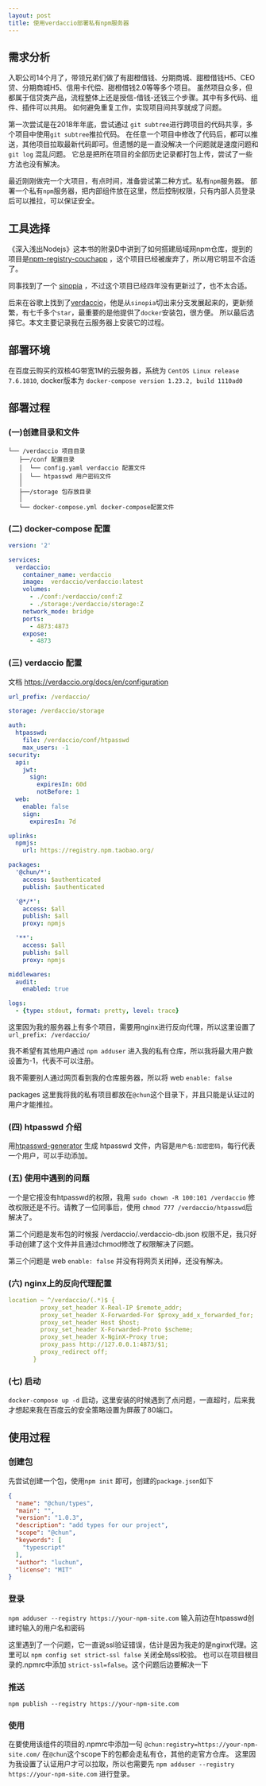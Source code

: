 ```yaml
---
layout: post
title: 使用verdaccio部署私有npm服务器
---
```


## 需求分析
入职公司14个月了，带领兄弟们做了有甜橙借钱、分期商城、甜橙借钱H5、CEO贷、分期商城H5、信用卡代偿、甜橙借钱2.0等等多个项目。
虽然项目众多，但都属于信贷类产品，流程整体上还是授信-借钱-还钱三个步骤。其中有多代码、组件、插件可以共用。
如何避免重复工作，实现项目间共享就成了问题。

第一次尝试是在2018年年底，尝试通过 `git subtree`进行跨项目的代码共享，多个项目中使用`git subtree`推拉代码。
在任意一个项目中修改了代码后，都可以推送，其他项目拉取最新代码即可。但遗憾的是一直没解决一个问题就是速度问题和`git log` 混乱问题。
它总是把所在项目的全部历史记录都打包上传，尝试了一些方法也没有解决。

最近刚刚做完一个大项目，有点时间，准备尝试第二种方式。私有`npm`服务器。
部署一个私有`npm`服务器，把内部组件放在这里，然后控制权限，只有内部人员登录后可以推拉，可以保证安全。

## 工具选择
《深入浅出Nodejs》这本书的附录D中讲到了如何搭建局域网npm仓库，提到的项目是[npm-registry-couchapp](https://github.com/npm/npm-registry-couchapp)
，这个项目已经被废弃了，所以用它明显不合适了。

同事找到了一个 [sinopia](https://github.com/rlidwka/sinopia) ，不过这个项目已经四年没有更新过了，也不太合适。

后来在谷歌上找到了[verdaccio](https://verdaccio.org/en/)，他是从`sinopia`切出来分支发展起来的，更新频繁，有七千多个`star`，最重要的是他提供了`docker`安装包，很方便。
所以最后选择它。本文主要记录我在云服务器上安装它的过程。

## 部署环境
在百度云购买的双核4G带宽1M的云服务器，系统为 `CentOS Linux release 7.6.1810`,  docker版本为 `docker-compose version 1.23.2, build 1110ad0`

## 部署过程
### (一)创建目录和文件
```
└── /verdaccio 项目目录
   ├──/conf 配置目录
   │  └── config.yaml verdaccio 配置文件
   │  └── htpasswd 用户密码文件
   │
   ├──/storage 包存放目录
   │
   └── docker-compose.yml docker-compose配置文件

```  
### (二) docker-compose 配置

```yaml
version: '2'

services:
  verdaccio:
    container_name: verdaccio
    image:  verdaccio/verdaccio:latest
    volumes:
      - ./conf:/verdaccio/conf:Z
      - ./storage:/verdaccio/storage:Z
    network_mode: bridge
    ports:
      - 4873:4873
    expose:
      - 4873
```
### (三) verdaccio 配置
文档 https://verdaccio.org/docs/en/configuration
```yaml
url_prefix: /verdaccio/

storage: /verdaccio/storage

auth:
  htpasswd:
    file: /verdaccio/conf/htpasswd
    max_users: -1
security:
  api:
    jwt:
      sign:
        expiresIn: 60d
        notBefore: 1
  web:
    enable: false
    sign:
      expiresIn: 7d

uplinks:
  npmjs:
    url: https://registry.npm.taobao.org/

packages:
  '@chun/*':
    access: $authenticated
    publish: $authenticated

  '@*/*':
    access: $all
    publish: $all
    proxy: npmjs

  '**':
    access: $all
    publish: $all
    proxy: npmjs

middlewares:
  audit:
    enabled: true

logs:
  - {type: stdout, format: pretty, level: trace}
```

这里因为我的服务器上有多个项目，需要用nginx进行反向代理，所以这里设置了`url_prefix: /verdaccio/`

我不希望有其他用户通过 `npm adduser` 进入我的私有仓库，所以我将最大用户数设置为-1，代表不可以注册。

我不需要别人通过网页看到我的仓库服务器，所以将 web `enable: false`

packages 这里我将我的私有项目都放在`@chun`这个目录下，并且只能是认证过的用户才能推拉。

### (四) htpasswd 介绍
 
 用[htpasswd-generator](http://www.htaccesstools.com/htpasswd-generator/) 生成 htpasswd 文件，内容是`用户名:加密密码`，每行代表一个用户，可以手动添加。
 
 ### (五) 使用中遇到的问题
 一个是它报没有htpasswd的权限，我用 `sudo chown -R 100:101 /verdaccio` 修改权限还是不行。请教了一位同事后，使用 `chmod 777 /verdaccio/htpasswd`后解决了。
 
 第二个问题是发布包的时候报 /verdaccio/.verdaccio-db.json 权限不足，我只好手动创建了这个文件并且通过chmod修改了权限解决了问题。
 
 第三个问题是 web `enable: false` 并没有将网页关闭掉，还没有解决。
 
 ### (六) nginx上的反向代理配置
 
 ```yaml
 location ~ ^/verdaccio/(.*)$ {
          proxy_set_header X-Real-IP $remote_addr;
          proxy_set_header X-Forwarded-For $proxy_add_x_forwarded_for;
          proxy_set_header Host $host;
          proxy_set_header X-Forwarded-Proto $scheme;
          proxy_set_header X-NginX-Proxy true;
          proxy_pass http://127.0.0.1:4873/$1;
          proxy_redirect off;
        }
```

### (七) 启动
`docker-compose up -d` 启动，这里安装的时候遇到了点问题，一直超时，后来我才想起来我在百度云的安全策略设置为屏蔽了80端口。
## 使用过程
### 创建包
先尝试创建一个包，使用`npm init` 即可，创建的`package.json`如下
```json
{
  "name": "@chun/types",
  "main": "",
  "version": "1.0.3",
  "description": "add types for our project",
  "scope": "@chun",
  "keywords": [
    "typescript"
  ],
  "author": "luchun",
  "license": "MIT"
}
```
### 登录 
`npm adduser --registry https://your-npm-site.com`
输入前边在htpasswd创建时输入的用户名和密码

这里遇到了一个问题，它一直说ssl验证错误，估计是因为我走的是nginx代理。这里可以 `npm config set strict-ssl false` 关闭全局ssl校验。
也可以在项目根目录的.npmrc中添加 `strict-ssl=false`。这个问题后边要解决一下

### 推送
`npm publish --registry https://your-npm-site.com`

### 使用

在要使用该组件的项目的.npmrc中添加一句 `@chun:registry=https://your-npm-site.com/` 在`@chun`这个scope下的包都会走私有仓，其他的走官方仓库。
这里因为我设置了认证用户才可以拉取，所以也需要先 `npm adduser --registry https://your-npm-site.com` 进行登录。
